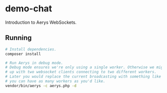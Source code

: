 # demo-chat

Introduction to Aerys WebSockets.

## Running

```bash
# Install dependencies.
composer install

# Run Aerys in debug mode.
# Debug mode ensures we're only using a single worker. Otherwise we might end
# up with two websocket clients connecting to two different workers.
# Later you would replace the current broadcasting with something like Redis, so
# you can have as many workers as you'd like.
vendor/bin/aerys -c aerys.php -d
```
